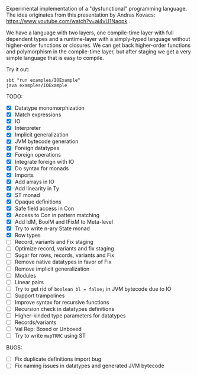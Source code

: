 Experimental implementation of a "dysfunctional" programming language.
The idea originates from this presentation by Andras Kovacs: https://www.youtube.com/watch?v=ai4vU1Naopk .

We have a language with two layers, one compile-time layer with full dependent types and a runtime-layer with a simply-typed language without higher-order functions or closures. We can get back higher-order functions and polymorphism in the compile-time layer, but after staging we get a very simple language that is easy to compile.

Try it out:
```
sbt "run examples/IOExample"
java examples/IOExample
```

TODO:
- [x] Datatype monomorphization
- [x] Match expressions
- [x] IO
- [x] Interpreter
- [x] Implicit generalization
- [x] JVM bytecode generation
- [x] Foreign datatypes
- [x] Foreign operations
- [x] Integrate foreign with IO
- [x] Do syntax for monads
- [x] Imports
- [x] Add arrays in IO
- [x] Add linearity in Ty
- [x] ST monad
- [x] Opaque definitions
- [x] Safe field access in Con
- [x] Access to Con in pattern matching
- [x] Add IdM, BoolM and IFixM to Meta-level
- [x] Try to write n-ary State monad
- [x] Row types
- [ ] Record, variants and Fix staging
- [ ] Optimize record, variants and fix staging
- [ ] Sugar for rows, records, variants and Fix
- [ ] Remove native datatypes in favor of Fix
- [ ] Remove implicit generalization
- [ ] Modules
- [ ] Linear pairs
- [ ] Try to get rid of `boolean bl = false;` in JVM bytecode due to IO
- [ ] Support trampolines
- [ ] Improve syntax for recursive functions
- [ ] Recursion check in datatypes definitions
- [ ] Higher-kinded type parameters for datatypes
- [ ] Records/variants
- [ ] Val Rep: Boxed or Unboxed
- [ ] Try to write `mapTRMC` using ST

BUGS:
- [ ] Fix duplicate definitions import bug
- [ ] Fix naming issues in datatypes and generated JVM bytecode
